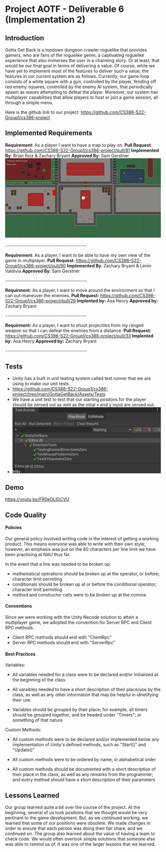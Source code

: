 # Project AOTF - Deliverable 6 (Implementation 2)

## Introduction
Gotta Get Back is a topdown dungeon crawler roguelike that provides gamers, who are fans of the roguelike genre, a captivating roguelike experience that also immerses the user in a charming story. Or at least, that would be our final goal in terms of delivering a value. Of course, while we have yet to implement most of the features to deliver such a value, the features in our current system are as follows. Currently, our game loop consists of a white square with a gun, controlled by the player, fending off red enemy squares, controlled by the enemy AI system, that periodically spawn as waves attempting to defeat the player. Moreover, our system has multiplayer capabilities that allow players to host or join a game session, all through a simple menu.

Here is the github link to our project: https://github.com/CS386-S22-Group1/cs386-project

## Implemented Requirements
**Requirement**: As a player I want to have a map to play on.
**Pull Request**: https://github.com/CS386-S22-Group1/cs386-project/pull/81
**Implemented By**: Brian Ruiz & Zachary Bryant
**Approved By**: Sam Gerstner
![Picture of the game map.](D6_pictures/MapScreenshot.png)

-*-*-*-*-*-*-*-*-*-*-*-*-*-*-*-*-*-*-*-*-*-*-*-*-*-*-*-*-*-*-*-*-*-*-*-*-*-*-*-*-

**Requirement**: As a player, I want to be able to have my own view of the game in multiplayer.
**Pull Request**: https://github.com/CS386-S22-Group1/cs386-project/pull/80
**Implemented By**: Zachary Bryant & Lenin Valdivia
**Approved By**: Sam Gerstner

-*-*-*-*-*-*-*-*-*-*-*-*-*-*-*-*-*-*-*-*-*-*-*-*-*-*-*-*-*-*-*-*-*-*-*-*-*-*-*-*-

**Requirment:** As a player, I want to move around the environment so that I can out-maneuver the enemies.
**Pull Request:** https://github.com/CS386-S22-Group1/cs386-project/pull/29
**Implented by:** Asa Henry
**Approved by:** Zachary Bryant

-*-*-*-*-*-*-*-*-*-*-*-*-*-*-*-*-*-*-*-*-*-*-*-*-*-*-*-*-*-*-*-*-*-*-*-*-*-*-*-*-

**Requirment:** As a player, I want to shoot projectiles from my ranged weapon so that I can defeat the enemies from a distance.
**Pull Request:** https://github.com/CS386-S22-Group1/cs386-project/pull/33
**Implented by:** Asa Henry
**Approved by:** Zachary Bryant

-*-*-*-*-*-*-*-*-*-*-*-*-*-*-*-*-*-*-*-*-*-*-*-*-*-*-*-*-*-*-*-*-*-*-*-*-*-*-*-*-

## Tests
- Unity has a built in unit testing system called test runner that we are using to make our unit tests.
- https://github.com/CS386-S22-Group1/cs386-project/tree/main/GottaGetBack/Assets/Tests
- We have a unit test to test that our starting positons for the player should be zeroed out as well as the intial x and y input are zeroed out.
- ![This is the UnitTests picture.](D4_pictures/UnitTests.png)

## Demo
https://youtu.be/FR0eOLIDCVU

## Code Quality

#### Policies
Our general policy involved writing code in the interest of getting a working product. This means everyone was able to write with their own style; however, an emphasis was put on the 80 characters per line limit we have been practicing at NAU thus far.

In the event that a line was needed to be broken up:
- mathematical operations should be broken up at the operator, or before; character limit permiting
- conditionals should be broken up at or before the conditional operator; character limit permiting
- method and constructor calls were to be broken up at the comma

#### Conventions
Since we were working with the Unity Necode solution to attain a multiplayer game, we adopted the convention for Server RPC and Client RPC methods.
- Client RPC methods should end with "ClientRpc"
- Server RPC methods should end with "ServerRpc"

#### Best Practices
Variables:
- All variables needed for a class were to be declared and/or initialized at the beginning of the class
  
- All varaibles needed to have a short description of their place/use by the class, as well as any other information that may be helpful in idnetifying
  their use
  
- Variables should be grouped by their place; for example, all timers should be grouped together, and be headed under "Timers"; or something of that
  nature
  
Custom Methods:
- All custom methods were to be declared and/or implemented below any implementation of Unity's defined methods, such as "Start()" and "Update()"

- All custom methods were to be ordered by name, in alphabetical order

- All custom methods should be documented with a short description of their place in the class, as well as any remarks from the programmer; and every
  method should have a short description of their parameters


## Lessons Learned
Our group learned quite a bit over the course of the project. At the beginning, several of us took positions that we thought would be very pertinant to the game development. But, as we continued working, we learned that some of our positions were obsolete. We made changes in order to ensure that each person was doing their fair share, and we continued on. The group also learned about the value of having a team to check code. We would often overlook simple solutions that someone else was able to remind us of. It was one of the larger lessons that we learned.
